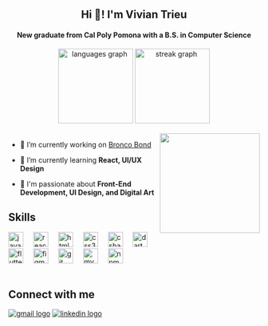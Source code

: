 <h2 align="center">Hi 👋! I'm Vivian Trieu</h2>

<h4 align="center">New graduate from Cal Poly Pomona with a B.S. in Computer Science</h4>

<div align="center">
  <img src="https://github-readme-stats.vercel.app/api/top-langs?username=Vivian-Trieu&locale=en&hide_title=false&layout=compact&card_width=320&langs_count=5&theme=dracula&hide_border=true" height="150" alt="languages graph"  />
  <img src="https://streak-stats.demolab.com?user=Vivian-Trieu&locale=en&mode=daily&theme=dracula&hide_border=true&border_radius=5" height="150" alt="streak graph"  />
</div>
<br />
<img align="right" height="200" src="https://media.giphy.com/media/2FCo5v03ln7DHtksEX/giphy.gif" />

- 🔭 I’m currently working on [Bronco Bond](https://github.com/BroncoBond/Bronco-Bond)
  
- 🌱 I’m currently learning **React, UI/UX Design**

- 💖 I'm passionate about **Front-End Development, UI Design, and Digital Art**

## Skills
<div align="left">
  <img src="https://cdn.jsdelivr.net/gh/devicons/devicon/icons/javascript/javascript-original.svg" height="30" alt="javascript logo"  />
  <img width="12" />
  <img src="https://cdn.jsdelivr.net/gh/devicons/devicon/icons/react/react-original.svg" height="30" alt="react logo"  />
  <img width="12" />
  <img src="https://cdn.jsdelivr.net/gh/devicons/devicon/icons/html5/html5-original.svg" height="30" alt="html5 logo"  />
  <img width="12" />
  <img src="https://cdn.jsdelivr.net/gh/devicons/devicon/icons/css3/css3-original.svg" height="30" alt="css3 logo"  />
  <img width="12" />
  <img src="https://cdn.jsdelivr.net/gh/devicons/devicon/icons/csharp/csharp-original.svg" height="30" alt="csharp logo"  />
  <img width="12" />
  <img src="https://cdn.jsdelivr.net/gh/devicons/devicon/icons/dart/dart-original.svg" height="30" alt="dart logo"  />
  <img width="12" />
  <img src="https://cdn.jsdelivr.net/gh/devicons/devicon/icons/flutter/flutter-original.svg" height="30" alt="flutter logo"  />
  <img width="12" />
  <img src="https://cdn.jsdelivr.net/gh/devicons/devicon/icons/figma/figma-original.svg" height="30" alt="figma logo"  />
  <img width="12" />
  <img src="https://cdn.jsdelivr.net/gh/devicons/devicon/icons/git/git-original.svg" height="30" alt="git logo"  />
  <img width="12" />
  <img src="https://cdn.jsdelivr.net/gh/devicons/devicon/icons/mysql/mysql-original.svg" height="30" alt="mysql logo"  />
  <img width="12" />
  <img src="https://cdn.jsdelivr.net/gh/devicons/devicon/icons/npm/npm-original-wordmark.svg" height="30" alt="npm logo"  />
</div>
<br />

## Connect with me
<div align="left">
  <a href="mailto: vivian.dtrieu@gmail.com" target="_blank">
    <img src="https://img.shields.io/badge/-Gmail-%23333?style=for-the-badge&logo=gmail&logoColor=white" alt="gmail logo"></a>
  <a href="https://www.linkedin.com/in/vivian-dtrieu/" target="_blank">
    <img src="https://img.shields.io/badge/-LinkedIn-%230077B5?style=for-the-badge&logo=linkedin&logoColor=white" alt="linkedin logo">
  </a>
</div>



<br clear="both">


